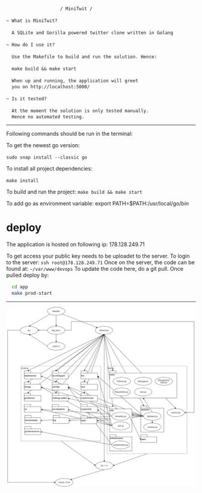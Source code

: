                         / MiniTwit /

    ~ What is MiniTwit?

      A SQLite and Gorilla powered twitter clone written in Golang

    ~ How do I use it?

      Use the Makefile to build and run the solution. Hence:

      make build && make start

      When up and running, the application will greet
      you on http://localhost:5000/

    ~ Is it tested?

      At the moment the solution is only tested manually.
      Hence no automated testing.

---

Following commands should be run in the terminal:

To get the newest go version:

`sudo snap install --classic go`

To install all project dependencies:

`make install`

To build and run the project:
`make build && make start`

To add go as environment variable:
export PATH=\$PATH:/usr/local/go/bin

# deploy

The application is hosted on following ip:
178.128.249.71

To get access your public key needs to be uploadet to the server. To login to the server:
`ssh root@178.128.249.71`
Once on the server, the code can be found at:
`~/var/www/devops`
To update the code here, do a git pull. Once pulled deploy by:

```bash
  cd app
  make prod-start
```

---

![Dependency diagram](./dependency.png)
